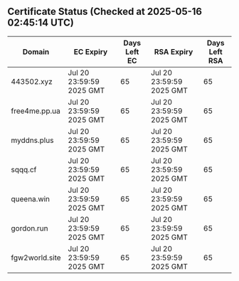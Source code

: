 ## Certificate Status (Checked at 2025-05-16 02:45:14 UTC)
| Domain | EC Expiry | Days Left EC | RSA Expiry | Days Left RSA |
|--------|-----------|-------------|------------|--------------|
| 443502.xyz | Jul 20 23:59:59 2025 GMT | 65 | Jul 20 23:59:59 2025 GMT | 65 |
| free4me.pp.ua | Jul 20 23:59:59 2025 GMT | 65 | Jul 20 23:59:59 2025 GMT | 65 |
| myddns.plus | Jul 20 23:59:59 2025 GMT | 65 | Jul 20 23:59:59 2025 GMT | 65 |
| sqqq.cf | Jul 20 23:59:59 2025 GMT | 65 | Jul 20 23:59:59 2025 GMT | 65 |
| queena.win | Jul 20 23:59:59 2025 GMT | 65 | Jul 20 23:59:59 2025 GMT | 65 |
| gordon.run | Jul 20 23:59:59 2025 GMT | 65 | Jul 20 23:59:59 2025 GMT | 65 |
| fgw2world.site | Jul 20 23:59:59 2025 GMT | 65 | Jul 20 23:59:59 2025 GMT | 65 |
